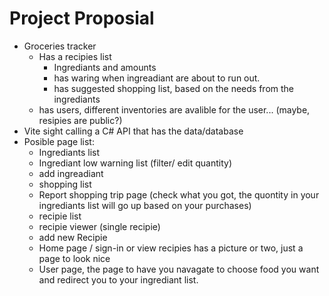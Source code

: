 # Project Proposial

 * Groceries tracker
   * Has a recipies list
     * Ingrediants and amounts
     * has waring when ingreadiant are about to run out.
     * has suggested shopping list, based on the needs from the ingrediants
   * has users, different inventories are avalible for the user... (maybe, resipies are public?)
 * Vite sight calling a C# API that has the data/database
 * Posible page list:
   * Ingrediants list
   * Ingrediant low warning list (filter/ edit quantity)
   * add ingreadiant
   * shopping list
   * Report shopping trip page (check what you got, the quontity in your ingrediants list will go up based on your purchases)
   * recipie list
   * recipie viewer (single recipie)
   * add new Recipie
   * Home page / sign-in or view recipies has a picture or two, just a page to look nice
   * User page, the page to have you navagate to choose food you want and redirect you to your ingrediant list.
